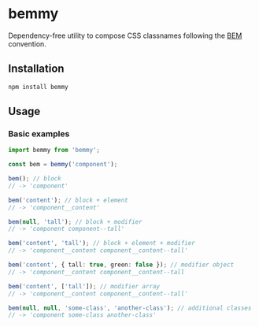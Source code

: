 # bemmy

Dependency-free utility to compose CSS classnames following the [BEM](https://getbem.com/) convention.

## Installation

```bash
npm install bemmy
```

## Usage

### Basic examples

```ts
import bemmy from 'bemmy';

const bem = bemmy('component');

bem(); // block
// -> 'component'

bem('content'); // block + element
// -> 'component__content'

bem(null, 'tall'); // block + modifier
// -> 'component component--tall'

bem('content', 'tall'); // block + element + modifier
// -> 'component__content component__content--tall'

bem('content', { tall: true, green: false }); // modifier object
// -> 'component__content component__content--tall

bem('content', ['tall']); // modifier array
// -> 'component__content component__content--tall'

bem(null, null, 'some-class', 'another-class'); // additional classes
// -> 'component some-class another-class'
```
